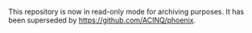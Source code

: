 This repository is now in read-only mode for archiving purposes. It has been superseded by https://github.com/ACINQ/phoenix.
